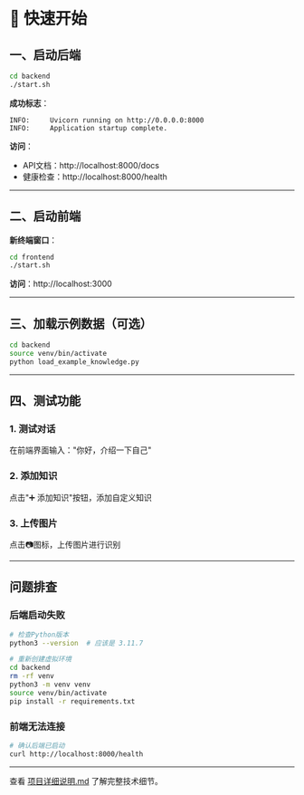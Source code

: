 # 🚀 快速开始

## 一、启动后端

```bash
cd backend
./start.sh
```

**成功标志**：
```
INFO:     Uvicorn running on http://0.0.0.0:8000
INFO:     Application startup complete.
```

**访问**：
- API文档：http://localhost:8000/docs
- 健康检查：http://localhost:8000/health

---

## 二、启动前端

**新终端窗口**：
```bash
cd frontend
./start.sh
```

**访问**：http://localhost:3000

---

## 三、加载示例数据（可选）

```bash
cd backend
source venv/bin/activate
python load_example_knowledge.py
```

---

## 四、测试功能

### 1. 测试对话
在前端界面输入："你好，介绍一下自己"

### 2. 添加知识
点击"➕ 添加知识"按钮，添加自定义知识

### 3. 上传图片
点击📷图标，上传图片进行识别

---

## 问题排查

### 后端启动失败
```bash
# 检查Python版本
python3 --version  # 应该是 3.11.7

# 重新创建虚拟环境
cd backend
rm -rf venv
python3 -m venv venv
source venv/bin/activate
pip install -r requirements.txt
```

### 前端无法连接
```bash
# 确认后端已启动
curl http://localhost:8000/health
```

---

查看 [项目详细说明.md](./项目详细说明.md) 了解完整技术细节。

